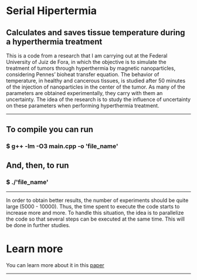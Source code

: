 # Serial Hipertermia
## Calculates and saves tissue temperature during a hyperthermia treatment

<p> This is a code from a research that I am carrying out at the Federal University of Juiz de Fora, in which the objective is to simulate the treatment of tumors through hyperthermia by magnetic nanoparticles, considering Pennes’ bioheat transfer equation. The behavior of temperature, in healthy and cancerous tissues, is studied after 50 minutes of the injection of nanoparticles in the center of the tumor. As many of the parameters are obtained experimentally, they carry with them an uncertainty. The idea of the research is to study the influence of uncertainty on these parameters when performing hyperthermia treatment. </p>

-----------------------------------------------------------------------------------------------------------------------------------------------------------

## To compile you can run
### $ g++ -lm -O3 main.cpp -o 'file_name'
## And, then, to run 
### $ ./'file_name'

-----------------------------------------------------------------------------------------------------------------------------------------------------------

<p>In order to obtain better results, the number of experiments should be quite large (5000 - 10000). Thus, the time spent to execute the code starts to increase more and more. To handle this situation, the idea is to parallelize the code so that several steps can be executed at the same time. This will be done in further studies.</p>

<h1>Learn more</h1>
<p>You can learn more about it in this <a href="https://www.sciencedirect.com/science/article/pii/S0377042715001247">paper</a></p>

-----------------------------------------------------------------------------------------------------------------------------------------------------------

